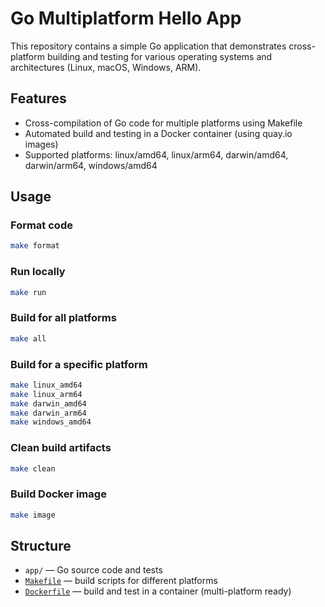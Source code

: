 # Go Multiplatform Hello App

This repository contains a simple Go application that demonstrates cross-platform building and testing for various operating systems and architectures (Linux, macOS, Windows, ARM).

## Features

- Cross-compilation of Go code for multiple platforms using Makefile
- Automated build and testing in a Docker container (using quay.io images)
- Supported platforms: linux/amd64, linux/arm64, darwin/amd64, darwin/arm64, windows/amd64

## Usage

### Format code

```sh
make format
```

### Run locally

```sh
make run
```

### Build for all platforms

```sh
make all
```

### Build for a specific platform

```sh
make linux_amd64
make linux_arm64
make darwin_amd64
make darwin_arm64
make windows_amd64
```

### Clean build artifacts

```sh
make clean
```

### Build Docker image

```sh
make image
```

## Structure

- `app/` — Go source code and tests
- [`Makefile`](Makefile) — build scripts for different platforms
- [`Dockerfile`](Dockerfile) — build and test in a container (multi-platform ready)
